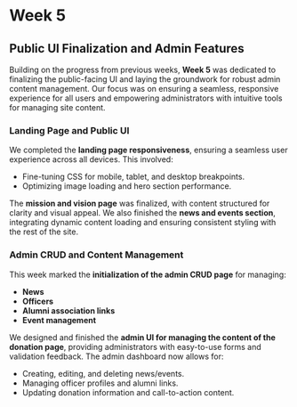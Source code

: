 # Week 5
## Public UI Finalization and Admin Features

Building on the progress from previous weeks, **Week 5** was dedicated to finalizing the public-facing UI and laying the groundwork for robust admin content management. Our focus was on ensuring a seamless, responsive experience for all users and empowering administrators with intuitive tools for managing site content.

### Landing Page and Public UI

We completed the **landing page responsiveness**, ensuring a seamless user experience across all devices. This involved:

- Fine-tuning CSS for mobile, tablet, and desktop breakpoints.
- Optimizing image loading and hero section performance.

The **mission and vision page** was finalized, with content structured for clarity and visual appeal. We also finished the **news and events section**, integrating dynamic content loading and ensuring consistent styling with the rest of the site.

### Admin CRUD and Content Management

This week marked the **initialization of the admin CRUD page** for managing:

- **News**
- **Officers**
- **Alumni association links**
- **Event management**

We designed and finished the **admin UI for managing the content of the donation page**, providing administrators with easy-to-use forms and validation feedback. The admin dashboard now allows for:

- Creating, editing, and deleting news/events.
- Managing officer profiles and alumni links.
- Updating donation information and call-to-action content.
